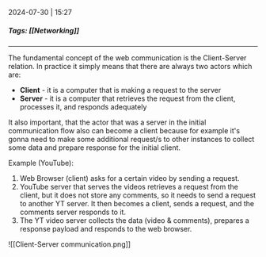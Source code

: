 
2024-07-30 | 15:27

##### Tags: [[Networking]] 

---

The fundamental concept of the web communication is the Client-Server relation. In practice it simply means that there are always two actors which are:
- **Client** - it is a computer that is making a request to the server
- **Server** - it is a computer that retrieves the request from the client, processes it, and responds adequately

It also important, that the actor that was a server in the initial communication flow also can become a client because for example it's gonna need to make some additional request/s to other instances to collect some data and prepare response for the initial client.

Example (YouTube):
1. Web Browser (client) asks for a certain video by sending a request. 
2. YouTube server that serves the videos retrieves a request from the client, but it does not store any comments, so it needs to send a request to another YT server. It then becomes a client, sends a request, and the comments server responds to it.
3. The YT video server collects the data (video & comments), prepares a response payload and responds to the web browser.

![[Client-Server communication.png]]